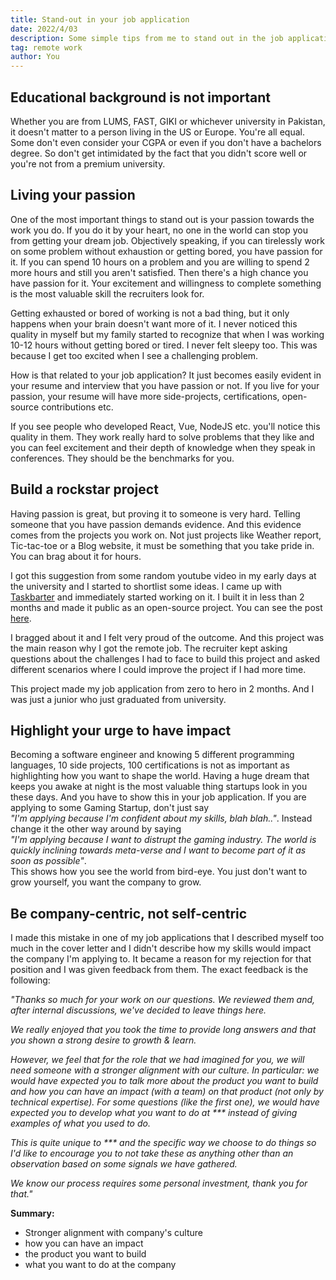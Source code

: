 ```yaml
---
title: Stand-out in your job application
date: 2022/4/03
description: Some simple tips from me to stand out in the job application for remote jobs.
tag: remote work
author: You
---
```


## Educational background is not important

Whether you are from LUMS, FAST, GIKI or whichever university in Pakistan, it doesn't matter to a person living in the US or Europe. You're all equal. Some don't even consider your CGPA or even if you don't have a bachelors degree. So don't get intimidated by the fact that you didn't score well or you're not from a premium university. 

## Living your passion

One of the most important things to stand out is your passion towards the work you do. If you do it by your heart, no one in the world can stop you from getting your dream job. Objectively speaking, if you can tirelessly work on some problem without exhaustion or getting bored, you have passion for it. If you can spend 10 hours on a problem and you are willing to spend 2 more hours and still you aren't satisfied. Then there's a high chance you have passion for it. Your excitement and willingness to complete something is the most valuable skill the recruiters look for.

Getting exhausted or bored of working is not a bad thing, but it only happens when your brain doesn't want more of it. I never noticed this quality in myself but my family started to recognize that when I was working 10-12 hours without getting bored or tired. I never felt sleepy too. This was because I get too excited when I see a challenging problem. 

How is that related to your job application? It just becomes easily evident in your resume and interview that you have passion or not. If you live for your passion, your resume will have more side-projects, certifications, open-source contributions etc. 

If you see people who developed React, Vue, NodeJS etc. you'll notice this quality in them. They work really hard to solve problems that they like and you can feel excitement and their depth of knowledge when they speak in conferences. They should be the benchmarks for you.

## Build a rockstar project

Having passion is great, but proving it to someone is very hard. Telling someone that you have passion demands evidence. And this evidence comes from the projects you work on. Not just projects like Weather report, Tic-tac-toe or a Blog website, it must be something that you take pride in. You can brag about it for hours.

I got this suggestion from some random youtube video in my early days at the university and I started to shortlist some ideas. I came up with [Taskbarter](https://www.taskbarter.com) and immediately started working on it. I built it in less than 2 months and made it public as an open-source project. You can see the post [here](https://dev.to/mohsinht/taskbarter-exchange-tasks-for-free-3gn1).

I bragged about it and I felt very proud of the outcome. And this project was the main reason why I got the remote job. The recruiter kept asking questions about the challenges I had to face to build this project and asked different scenarios where I could improve the project if I had more time.

This project made my job application from zero to hero in 2 months. And I was just a junior who just graduated from university.

## Highlight your urge to have impact

Becoming a software engineer and knowing 5 different programming languages, 10 side projects, 100 certifications is not as important as highlighting how you want to shape the world. Having a huge dream that keeps you awake at night is the most valuable thing startups look in you these days. And you have to show this in your job application. If you are applying to some Gaming Startup, don't just say   
_"I'm applying because I'm confident about my skills, blah blah.."_. 
Instead change it the other way around by saying   
_"I'm applying because I want to distrupt the gaming industry. The world is quickly inclining towards meta-verse and I want to become part of it as soon as possible"_.   
This shows how you see the world from bird-eye. You just don't want to grow yourself, you want the company to grow.

## Be company-centric, not self-centric

I made this mistake in one of my job applications that I described myself too much in the cover letter and I didn't describe how my skills would impact the company I'm applying to. It became a reason for my rejection for that position and I was given feedback from them. The exact feedback is the following:

_"Thanks so much for your work on our questions. We reviewed them and, after internal discussions, we've decided to leave things here._

_We really enjoyed that you took the time to provide long answers and that you shown a strong desire to growth & learn._

_However, we feel that for the role that we had imagined for you, we will need someone with a stronger alignment with our culture. In particular: we would have expected you to talk more about the product you want to build and how you can have an impact (with a team) on that product (not only by technical expertise). For some questions (like the first one), we would have expected you to develop what you want to do at *** instead of giving examples of what you used to do._

_This is quite unique to *** and the specific way we choose to do things so I'd like to encourage you to not take these as anything other than an observation based on some signals we have gathered._

_We know our process requires some personal investment, thank you for that."_

**Summary:**   
- Stronger alignment with company's culture
- how you can have an impact 
- the product you want to build 
- what you want to do at the company 
